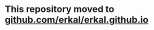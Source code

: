 # This repository moved to [github.com/erkal/erkal.github.io](https://github.com/erkal/erkal.github.io)

